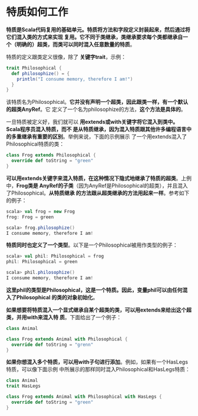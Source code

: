 特质如何工作
================================================================================
**特质是Scala代码复用的基础单元。特质将方法和字段定义封装起来，然后通过将它们混入类的方式来实现
复用。它不同于类继承，类继承要求每个类都继承自一个（明确的）超类，而类可以同时混入任意数量的特质**。

特质的定义跟类定义很像，除了 **关键字trait**，示例：
```scala
trait Philosophical {
  def philosophize() = {
    println("I consume memory, therefore I am!")
  }
}
```
该特质名为Philosophical。**它并没有声明一个超类，因此跟类一样，有一个默认的超类AnyRef**。它
定义了一个名为philosophize的方法，**这个方法是具体的**。

一旦特质被定义好，我们就可以 **用extends或with关键字将它混入到类中。Scala程序员混入特质，而不
是从特质继承，因为混入特质跟其他许多编程语言中的多重继承有重要的区别**。举例来说，下面的示例展示
了一个用extends混入了Philosophical特质的类：
```scala
class Frog extends Philosophical {
  override def toString = "green"
}
```
**可以用extends关键字来混入特质，在这种情况下隐式地继承了特质的超类**。上例中，**Frog类是
AnyRef的子类**（因为AnyRef是Philosophical的超类），并且混入了Philosophical。**从特质继承
的方法跟从超类继承的方法用起来一样**。参考如下的例子：
```scala
scala> val frog = new Frog
frog: Frog = green

scala> frog.philosophize()
I consume memory, therefore I am!
```
**特质同时也定义了一个类型**。以下是一个Philosophical被用作类型的例子：
```scala
scala> val phil: Philosophical = frog
phil: Philosophical = green

scala> phil.philosophize()
I consume memory, therefore I am!
```
**这里phil的类型是Philosophical，这是一个特质。因此，变量phil可以由任何混入了Philosophical
的类的对象初始化**。

**如果想要将特质混入一个显式继承自某个超类的类，可以用extends来给出这个超类，并用with来混入特
质**。下面给出了一个例子：
```scala
class Animal

class Frog extends Animal with Philosophical {
  override def toString = "grenn"
}
```
**如果你想混入多个特质，可以用with子句进行添加**。例如，如果有一个HasLegs特质，可以像下面示例
中所展示的那样同时混入Philosophical和HasLegs特质：
```scala
class Animal
trait HasLegs

class Frog extends Animal with Philosophical with HasLegs {
  override def toString = "green"
}
```


